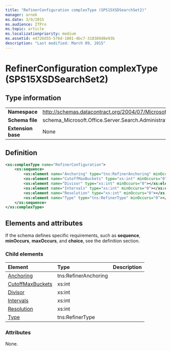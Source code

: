 ```yaml
---
title: "RefinerConfiguration complexType (SPS15XSDSearchSet2)"
manager: arnek
ms.date: 3/9/2015
ms.audience: ITPro
ms.topic: article
ms.localizationpriority: medium
ms.assetid: ed726d55-576d-1801-4bc7-310389d8e93b
description: "Last modified: March 09, 2015"
---
```


# RefinerConfiguration complexType (SPS15XSDSearchSet2)



## Type information

|||
|:-----|:-----|
|**Namespace** <br/> |http://schemas.datacontract.org/2004/07/Microsoft.Office.Server.Search.Administration  <br/> |
|**Schema file** <br/> |schema_Microsoft.Office.Server.Search.Administration.xsd  <br/> |
|**Extension base** <br/> |None  <br/> |

## Definition

```XML
<xs:complexType name="RefinerConfiguration">
    <xs:sequence>
        <xs:element name="Anchoring" type="tns:RefinerAnchoring" minOccurs="0"></xs:element>
        <xs:element name="CutoffMaxBuckets" type="xs:int" minOccurs="0"></xs:element>
        <xs:element name="Divisor" type="xs:int" minOccurs="0"></xs:element>
        <xs:element name="Intervals" type="xs:int" minOccurs="0"></xs:element>
        <xs:element name="Resolution" type="xs:int" minOccurs="0"></xs:element>
        <xs:element name="Type" type="tns:RefinerType" minOccurs="0"></xs:element>
    </xs:sequence>
</xs:complexType>

```

## Elements and attributes

If the schema defines specific requirements, such as **sequence**, **minOccurs**, **maxOccurs**, and **choice**, see the definition section.

### Child elements

|**Element**|**Type**|**Description**|
|:-----|:-----|:-----|
|[Anchoring](anchoring-element-refinerconfiguration-complextypesps15xsdsearchset2.md) <br/> |tns:RefinerAnchoring  <br/> ||
|[CutoffMaxBuckets](cutoffmaxbuckets-element-refinerconfiguration-complextypesps15xsdsearchset2.md) <br/> |xs:int  <br/> ||
|[Divisor](divisor-element-refinerconfiguration-complextypesps15xsdsearchset2.md) <br/> |xs:int  <br/> ||
|[Intervals](intervals-element-refinerconfiguration-complextypesps15xsdsearchset2.md) <br/> |xs:int  <br/> ||
|[Resolution](resolution-element-refinerconfiguration-complextypesps15xsdsearchset2.md) <br/> |xs:int  <br/> ||
|[Type](type-element-refinerconfiguration-complextypesps15xsdsearchset2.md) <br/> |tns:RefinerType  <br/> ||

### Attributes

None.
